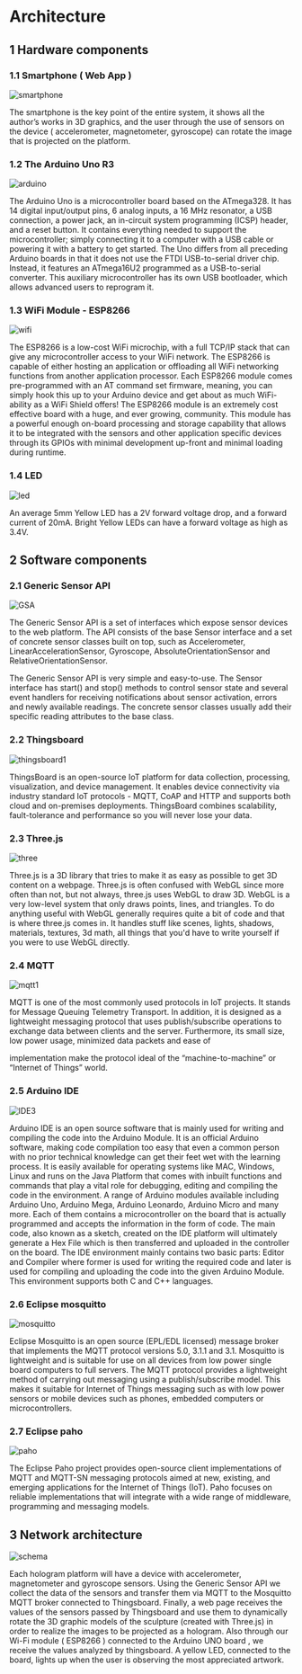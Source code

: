 # Architecture

## 1 Hardware components

### 1.1 Smartphone ( Web App )

![smartphone](/images/smartphone.png)

The smartphone is the key point of the entire system, it shows all the author’s works in 3D graphics, and the user through the use of sensors on the device ( accelerometer, magnetometer, gyroscope) can rotate the image that is projected on the platform.


### 1.2 The Arduino Uno R3

![arduino](/images/arduino.jpg)

The Arduino Uno is a microcontroller board based on the ATmega328. It has 14 digital input/output pins, 6 analog inputs, a 16 MHz resonator, a USB connection, a power jack, an in-circuit system programming (ICSP) header, and a reset button. It contains everything needed to support the microcontroller; simply connecting it to a computer with a USB cable or powering it with a battery to get started.
The Uno differs from all preceding Arduino boards in that it does not use the FTDI USB-to-serial driver chip. Instead, it features an ATmega16U2 programmed as a USB-to-serial converter. This auxiliary microcontroller has its own USB bootloader, which allows advanced users to reprogram it.


### 1.3 WiFi Module - ESP8266

![wifi](/images/wifi.jpg)

The ESP8266 is a low-cost WiFi microchip, with a full TCP/IP stack that can give any microcontroller access to your WiFi network. The ESP8266 is capable of either hosting an application or offloading all WiFi networking functions from another application processor. Each ESP8266 module comes pre-programmed with an AT command set firmware, meaning, you can simply hook this up to your Arduino device and get about as much WiFi-ability as a WiFi Shield offers! The ESP8266 module is an extremely cost effective board with a huge, and ever growing, community. This module has a powerful enough on-board processing and storage capability that allows it to be integrated with the sensors and other application specific devices through its GPIOs with minimal development up-front and minimal loading during runtime. 

### 1.4 LED

![led](/images/led.jpg)

An average 5mm Yellow LED has a 2V forward voltage drop, and a forward current of 20mA. Bright Yellow LEDs can have a forward voltage as high as 3.4V.


## 2 Software components

### 2.1 Generic Sensor API

![GSA](/images/GSA.gif)

The Generic Sensor API is a set of interfaces which expose sensor devices to the web platform. The API consists of the base Sensor interface and a set of concrete sensor classes built on top, such as Accelerometer, LinearAccelerationSensor, Gyroscope, AbsoluteOrientationSensor and RelativeOrientationSensor.

The Generic Sensor API is very simple and easy-to-use. The Sensor interface has start() and stop() methods to control sensor state and several event handlers for receiving notifications about sensor activation, errors and newly available readings. The concrete sensor classes usually add their specific reading attributes to the base class.


### 2.2 Thingsboard

![thingsboard1](/images/thingsboard.jpg)

ThingsBoard is an open-source IoT platform for
data collection, processing, visualization, and
device management.
It enables device connectivity via industry
standard IoT protocols - MQTT, CoAP and HTTP
and supports both cloud and on-premises
deployments. ThingsBoard combines scalability,
fault-tolerance and performance so you will never lose your data.

### 2.3 Three.js

![three](/images/three.png)

Three.js is a 3D library that tries to make it as easy as possible to get 3D content on a webpage.
Three.js is often confused with WebGL since more often than not, but not always, three.js uses WebGL to draw 3D. WebGL is a very low-level system that only draws points, lines, and triangles. To do anything useful with WebGL generally requires quite a bit of code and that is where three.js comes in. It handles stuff like scenes, lights, shadows, materials, textures, 3d math, all things that you'd have to write yourself if you were to use WebGL directly.


### 2.4 MQTT

![mqtt1](/images/mqtt.jpg)

MQTT is one of the most commonly used protocols
in IoT projects. It stands for Message Queuing
Telemetry Transport.
In addition, it is designed as a lightweight messaging
protocol that uses publish/subscribe operations to
exchange data between clients and the server.
Furthermore, its small size, low power usage, minimized data packets and ease of


implementation make the protocol ideal of the “machine-to-machine” or “Internet of
Things” world.

### 2.5 Arduino IDE

![IDE3](/images/IDE.jpg)

Arduino IDE is an open source software that is mainly used for writing and compiling the code into the Arduino Module. It is an official Arduino software, making code compilation too easy that even a common person with no prior technical knowledge can get their feet wet with the learning process. It is easily available for operating systems like MAC, Windows, Linux and runs on the Java Platform that comes with inbuilt functions and commands that play a vital role for debugging, editing and compiling the code in the environment. A range of Arduino modules available including Arduino Uno, Arduino Mega, Arduino Leonardo, Arduino Micro and many more. Each of them contains a microcontroller on the board that is actually programmed and accepts the information in the form of code. The main code, also known as a sketch, created on the IDE platform will ultimately generate a Hex File which is then transferred and uploaded in the controller on the board. The IDE environment mainly contains two basic parts: Editor and Compiler where former is used for writing the required code and later is used for compiling and uploading the code into the given Arduino Module. This environment supports both C and C++ languages.

### 2.6 Eclipse mosquitto

![mosquitto](/images/Mosquitto.png)

Eclipse Mosquitto is an open source (EPL/EDL licensed) message broker that implements the MQTT protocol versions 5.0, 3.1.1 and 3.1. Mosquitto is lightweight and is suitable for use on all devices from low power single board computers to full servers.
The MQTT protocol provides a lightweight method of carrying out messaging using a publish/subscribe model. This makes it suitable for Internet of Things messaging such as with low power sensors or mobile devices such as phones, embedded computers or microcontrollers.

### 2.7 Eclipse paho

![paho](/images/paho.png)

The Eclipse Paho project provides open-source client implementations of MQTT and MQTT-SN messaging protocols aimed at new, existing, and emerging applications for the Internet of Things (IoT).
Paho focuses on reliable implementations that will integrate with a wide range of middleware, programming and messaging models.


## 3 Network architecture

![schema](/images/architecture3.png)

Each hologram platform will have a device with accelerometer, magnetometer and gyroscope sensors. Using the Generic Sensor API  we collect the data of the sensors and transfer them via MQTT to the Mosquitto MQTT broker connected to Thingsboard. Finally, a web page receives the values of the sensors passed by Thingsboard and use them to dynamically rotate the 3D graphic models of the sculpture (created with Three.js) in order to realize the images to be projected as a hologram.
Also through our Wi-Fi module ( ESP8266 ) connected to the Arduino UNO board , we receive the values analyzed by thingsboard. A yellow LED, connected to the board, lights up when the user is observing the most appreciated artwork.
